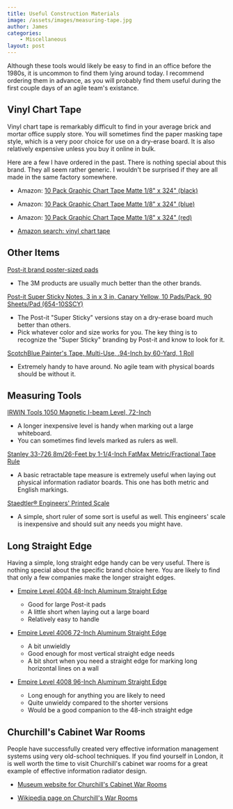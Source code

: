 ```yaml
---
title: Useful Construction Materials
image: /assets/images/measuring-tape.jpg
author: James
categories: 
    - Miscellaneous
layout: post
---
```


Although these tools would likely be easy to find in an office before the 1980s, it is uncommon to find them lying around today. I recommend ordering them in advance, as you will probably find them useful during the first couple days of an agile team's existance. 

## Vinyl Chart Tape

Vinyl chart tape is remarkably difficult to find in your average brick and mortar office supply store. You will sometimes find the paper masking tape style, which is a very poor choice for use on a dry-erase board. It is also relatively expensive unless you buy it online in bulk.

Here are a few I have ordered in the past. There is nothing special about this brand. They all seem rather generic. I wouldn't be surprised if they are all made in the same factory somewhere.

+ Amazon: [10 Pack Graphic Chart Tape Matte 1/8" x 324" (black)](https://www.amazon.com/gp/product/B00LBHL8RU)

+ Amazon: [10 Pack Graphic Chart Tape Matte 1/8" x 324" (blue)](https://www.amazon.com/gp/product/B00LBHL9AQ)

+ Amazon: [10 Pack Graphic Chart Tape Matte 1/8" x 324" (red)](https://www.amazon.com/gp/product/B00LBHL8UC)

+ [Amazon search: vinyl chart tape](https://www.amazon.com/s?url=search-alias%3Daps&field-keywords=vinyl+chart+tape)

## Other Items

[Post-it brand poster-sized pads](https://www.amazon.com/Post-Self-Stick-Easel-Inches-30-Sheet/dp/B00006IA9F)
+ The 3M products are usually much better than the other brands.

[Post-it Super Sticky Notes, 3 in x 3 in, Canary Yellow, 10 Pads/Pack, 90 Sheets/Pad (654-10SSCY)](https://www.amazon.com/Post-Sticky-Canary-Yellow-654-10SSCY/dp/B002VL3DZK)
+ The Post-it "Super Sticky" versions stay on a dry-erase board much better than others.
+ Pick whatever color and size works for you. The key thing is to recognize the "Super Sticky" branding by Post-it and know to look for it.

[ScotchBlue Painter's Tape, Multi-Use, .94-Inch by 60-Yard, 1 Roll](https://www.amazon.com/gp/product/B00004Z4CP)
+ Extremely handy to have around. No agile team with physical boards should be without it.

## Measuring Tools

[IRWIN Tools 1050 Magnetic I-beam Level, 72-Inch](https://www.amazon.com/Tools-Magnetic-I-beam-72-Inch-1801097/dp/B005XUHG8G)
+ A longer inexpensive level is handy when marking out a large whiteboard.
+ You can sometimes find levels marked as rulers as well.

[Stanley 33-726 8m/26-Feet by 1-1/4-Inch FatMax Metric/Fractional Tape Rule](https://www.amazon.com/Stanley-33-726-26-Feet-4-Inch-Fractional/dp/B00009OYGK)
+ A basic retractable tape measure is extremely useful when laying out physical information radiator boards. This one has both metric and English markings.

[Staedtler&reg; Engineers' Printed Scale](https://www.amazon.com/Staedtler-R-Engineers-Printed-Scale/dp/B00006IAOX)
+ A simple, short ruler of some sort is useful as well. This engineers' scale is inexpensive and should suit any needs you might have.


## Long Straight Edge

Having a simple, long straight edge handy can be very useful. There is nothing special about the specific brand choice here. You are likely to find that only a few companies make the longer straight edges.

+ [Empire Level 4004 48-Inch Aluminum Straight Edge](https://www.amazon.com/Empire-Level-4004-Aluminum-Straight/dp/B00004YYFV)
  - Good for large Post-it pads
  - A little short when laying out a large board
  - Relatively easy to handle

+ [Empire Level 4006 72-Inch Aluminum Straight Edge](https://www.amazon.com/gp/product/B000ETYTKY/)
  - A bit unwieldly
  - Good enough for most vertical straight edge needs
  - A bit short when you need a straight edge for marking long horizontal lines on a wall

+ [Empire Level 4008 96-Inch Aluminum Straight Edge](https://www.amazon.com/gp/product/B0015YHEKO)
  - Long enough for anything you are likely to need
  - Quite unwieldy compared to the shorter versions
  - Would be a good companion to the 48-inch straight edge
  
  
## Churchill's Cabinet War Rooms
  
People have successfully created very effective information management systems using very old-school techniques. If you find yourself in London, it is well worth the time to visit Churchill's cabinet war rooms for a great example of effective information radiator design.
  
+ [Museum website for Churchill's Cabinet War Rooms](https://www.iwm.org.uk/exhibitions/churchill-war-rooms/cabinet-war-rooms)

+ [Wikipedia page on Churchill's War Rooms](https://en.wikipedia.org/wiki/Churchill_War_Rooms)
  
  

















